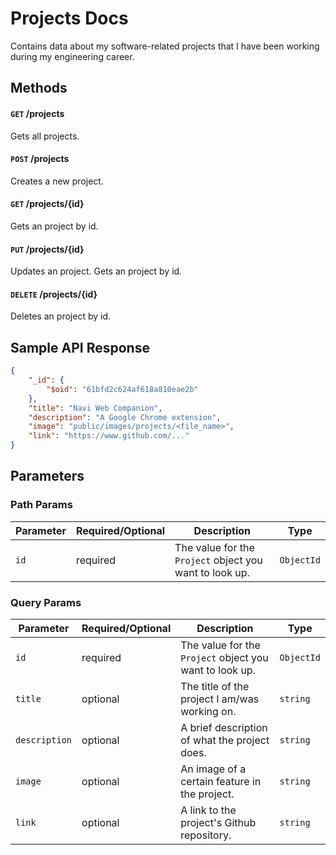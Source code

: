 # Projects Docs

Contains data about my software-related projects that I have been working during my engineering career.

## Methods

#### `GET` /projects

Gets all projects.

#### `POST` /projects

Creates a new project.

#### `GET` /projects/{id}

Gets an project by id.

#### `PUT` /projects/{id}

Updates an project. Gets an project by id.

#### `DELETE` /projects/{id}

Deletes an project by id.

## Sample API Response

```json
{
    "_id": {
        "$oid": "61bfd2c624af618a810eae2b"
    },
    "title": "Navi Web Companion",
    "description": "A Google Chrome extension",
    "image": "public/images/projects/<file_name>",
    "link": "https://www.github.com/..."
}
```

## Parameters

### Path Params

Parameter | Required/Optional | Description | Type
------ | -------- | -------- | -------- 
`id` | required | The value for the `Project` object you want to look up. | `ObjectId`

### Query Params

Parameter | Required/Optional | Description | Type
------ | -------- | -------- | -------- 
`id` | required | The value for the `Project` object you want to look up. | `ObjectId`
`title` | optional | The title of the project I am/was working on. | `string`
`description` | optional | A brief description of what the project does. | `string`
`image` | optional | An image of a certain feature in the project. | `string`
`link` | optional | A link to the project's Github repository. | `string`


